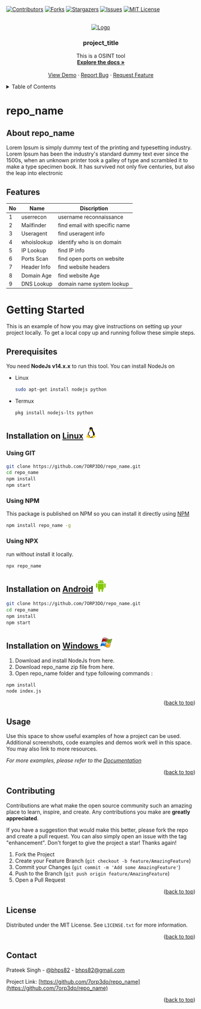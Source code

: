 <div id="top"></div>


[![Contributors][contributors-shield]][contributors-url]
[![Forks][forks-shield]][forks-url]
[![Stargazers][stars-shield]][stars-url]
[![Issues][issues-shield]][issues-url]
[![MIT License][license-shield]][license-url]
<!-- [![LinkedIn][linkedin-shield]][linkedin-url] -->



<!-- PROJECT LOGO -->
<br />
<div align="center">
  <a href="https://github.com/7orp3do/repo_name">
    <img src="https://raw.githubusercontent.com/othneildrew/Best-README-Template/master/images/logo.png" alt="Logo" width="80" height="80">
  </a>

<h3 align="center">project_title</h3>

  <p align="center">
    This is a OSINT tool
    <br />
    <a href="https://github.com/7orp3do/repo_name"><strong>Explore the docs »</strong></a>
    <br />
    <br />
    <a href="https://github.com/7orp3do/repo_name">View Demo</a>
    ·
    <a href="https://github.com/7orp3do/repo_name/issues">Report Bug</a>
    ·
    <a href="https://github.com/7orp3do/repo_name/issues">Request Feature</a>
  </p>
</div>



<!-- TABLE OF CONTENTS -->
<details>
  <summary>Table of Contents</summary>
  <ol>
    <li>
      <a href="#about-the-project">About The Project</a>
      <ul>
        <li><a href="#built-with">Built With</a></li>
      </ul>
    </li>
    <li>
      <a href="#getting-started">Getting Started</a>
      <ul>
        <li><a href="#prerequisites">Prerequisites</a></li>
        <li><a href="#Installation on">Installation on</a></li>
      </ul>
    </li>
    <li><a href="#usage">Usage</a></li>
    <li><a href="#roadmap">Roadmap</a></li>
    <li><a href="#contributing">Contributing</a></li>
    <li><a href="#license">License</a></li>
    <li><a href="#contact">Contact</a></li>
    <li><a href="#acknowledgments">Acknowledgments</a></li>
  </ol>
</details>



<!-- ABOUT THE PROJECT -->
# repo_name
## About repo_name

<!-- [![Product Name Screen Shot][product-screenshot]](https://example.com) -->

Lorem Ipsum is simply dummy text of the printing and typesetting industry. Lorem Ipsum has been the industry's standard dummy text ever since the 1500s, when an unknown printer took a galley of type and scrambled it to make a type specimen book. It has survived not only five centuries, but also the leap into electronic

<!-- <p align="right">(<a href="#top">back to top</a>)</p> -->

## Features


| No  | Name        | Discription                   |
| --- | ----------- | ----------------------------- |
| 1   | userrecon   | username reconnaissance       |
| 2   | Mailfinder  | find email with specific name |
| 3   | Useragent   | find useragent info           |
| 4   | whoislookup | identify who is on domain     |
| 5   | IP Lookup   | find IP info                  |
| 6   | Ports Scan  | find open ports on website    |
| 7   | Header Info | find website headers          |
| 8   | Domain Age  | find website Age              |
| 9   | DNS Lookup  | domain name system lookup     |



<!-- GETTING STARTED -->
# Getting Started

This is an example of how you may give instructions on setting up your project locally.
To get a local copy up and running follow these simple steps.

## Prerequisites
You need **NodeJs v14.x.x** to run this tool. You can install NodeJs on

* Linux
  ```sh
  sudo apt-get install nodejs python
  ```
* Termux
  ```sh
  pkg install nodejs-lts python
  ```

## Installation on [Linux](https://wikipedia.org/wiki/Linux) [![alt tag](./images/OS-Linux-icon.png)](https://en.wikipedia.org/wiki/Linux)

### Using GIT

```sh
git clone https://github.com/7ORP3DO/repo_name.git
cd repo_name
npm install
npm start
```

### Using NPM
This package is published on NPM so you can install it directly using [NPM](http://npm.com)

```sh
npm install repo_name -g
```

### Using NPX
run without install it locally.

```sh
npx repo_name
```

## Installation on [Android](https://wikipedia.org/wiki/Android) [![alt tag](./images/android-icon.png)](https://en.wikipedia.org/wiki/Android)


```sh
git clone https://github.com/7ORP3DO/repo_name.git
cd repo_name
npm install
npm start
```

## Installation on [Windows ](https://wikipedia.org/wiki/Microsoft_Windows)[![alt tag](./images/Windows-icon.png)](https://en.wikipedia.org/wiki/Microsoft_Windows)

1. Download and install NodeJs from here.
2. Download repo_name zip file from here.
3. Open repo_name folder and type following commands :

```bash
npm install
node index.js
```

<p align="right">(<a href="#top">back to top</a>)</p>



<!-- USAGE EXAMPLES -->
## Usage

Use this space to show useful examples of how a project can be used. Additional screenshots, code examples and demos work well in this space. You may also link to more resources.

_For more examples, please refer to the [Documentation](https://example.com)_

<p align="right">(<a href="#top">back to top</a>)</p>



<!-- ROADMAP -->
<!-- ## Roadmap

- [ ] Feature 1
- [ ] Feature 2
- [ ] Feature 3
    - [ ] Nested Feature

See the [open issues](https://github.com/7orp3do/repo_name/issues) for a full list of proposed features (and known issues).

<p align="right">(<a href="#top">back to top</a>)</p> -->



<!-- CONTRIBUTING -->
## Contributing

Contributions are what make the open source community such an amazing place to learn, inspire, and create. Any contributions you make are **greatly appreciated**.

If you have a suggestion that would make this better, please fork the repo and create a pull request. You can also simply open an issue with the tag "enhancement".
Don't forget to give the project a star! Thanks again!

1. Fork the Project
2. Create your Feature Branch (`git checkout -b feature/AmazingFeature`)
3. Commit your Changes (`git commit -m 'Add some AmazingFeature'`)
4. Push to the Branch (`git push origin feature/AmazingFeature`)
5. Open a Pull Request

<p align="right">(<a href="#top">back to top</a>)</p>



<!-- LICENSE -->
## License

Distributed under the MIT License. See `LICENSE.txt` for more information.

<p align="right">(<a href="#top">back to top</a>)</p>



<!-- CONTACT -->
## Contact

Prateek Singh - [@bhps82](https://twitter.com/bhps82) - bhps82@gmail.com

Project Link: [https://github.com/7orp3do/repo_name](https://github.com/7orp3do/repo_name)

<p align="right">(<a href="#top">back to top</a>)</p>



<!-- ACKNOWLEDGMENTS -->
<!-- ## Acknowledgments

* []()
* []()
* []()

<p align="right">(<a href="#top">back to top</a>)</p> -->



<!-- MARKDOWN LINKS & IMAGES -->
<!-- https://www.markdownguide.org/basic-syntax/#reference-style-links -->
[contributors-shield]: https://img.shields.io/github/contributors/7orp3do/repo_name.svg?style=for-the-badge
[contributors-url]: https://github.com/7orp3do/repo_name/graphs/contributors
[forks-shield]: https://img.shields.io/github/forks/7orp3do/repo_name.svg?style=for-the-badge
[forks-url]: https://github.com/7orp3do/repo_name/network/members
[stars-shield]: https://img.shields.io/github/stars/7orp3do/repo_name.svg?style=for-the-badge
[stars-url]: https://github.com/7orp3do/repo_name/stargazers
[issues-shield]: https://img.shields.io/github/issues/7orp3do/repo_name.svg?style=for-the-badge
[issues-url]: https://github.com/7orp3do/repo_name/issues
[license-shield]: https://img.shields.io/github/license/7orp3do/repo_name.svg?style=for-the-badge
[license-url]: https://github.com/7orp3do/repo_name/blob/master/LICENSE.txt
[linkedin-shield]: https://img.shields.io/badge/-LinkedIn-black.svg?style=for-the-badge&logo=linkedin&colorB=555
[linkedin-url]: https://linkedin.com/in/bhps82
[product-screenshot]: images/screenshot.png